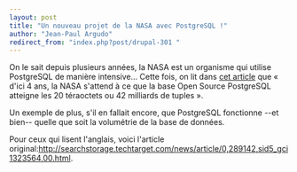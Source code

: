 ```yaml
---
layout: post
title: "Un nouveau projet de la NASA avec PostgreSQL !"
author: "Jean-Paul Argudo"
redirect_from: "index.php?post/drupal-301 "
---
```



<p></p>

<!--more-->


On le sait depuis plusieurs années, la NASA est un organisme qui utilise PostgreSQL de manière intensive... Cette fois, on lit dans <a href="http://searchstorage.techtarget.com/news/article/0,289142,sid5_gci1323564,00.html">cet article</a> que « d'ici 4 ans, la NASA s'attend à ce que la base Open Source PostgreSQL atteigne les 20 téraoctets ou 42 milliards de tuples ».

Un exemple de plus, s'il en fallait encore, que PostgreSQL fonctionne --et bien-- quelle que soit la volumétrie de la base de données.

Pour ceux qui lisent l'anglais, voici l'article original:<a href="http://searchstorage.techtarget.com/news/article/0,289142,sid5_gci1323564,00.html">http://searchstorage.techtarget.com/news/article/0,289142,sid5_gci1323564,00.html</a>.